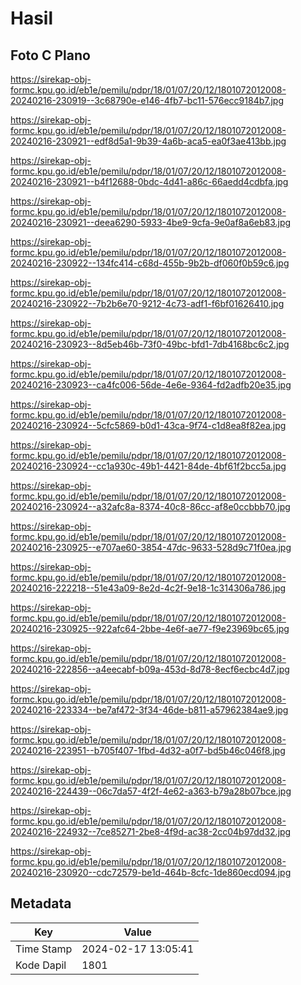 # Hasil

## Foto C Plano

https://sirekap-obj-formc.kpu.go.id/eb1e/pemilu/pdpr/18/01/07/20/12/1801072012008-20240216-230919--3c68790e-e146-4fb7-bc11-576ecc9184b7.jpg

https://sirekap-obj-formc.kpu.go.id/eb1e/pemilu/pdpr/18/01/07/20/12/1801072012008-20240216-230921--edf8d5a1-9b39-4a6b-aca5-ea0f3ae413bb.jpg

https://sirekap-obj-formc.kpu.go.id/eb1e/pemilu/pdpr/18/01/07/20/12/1801072012008-20240216-230921--b4f12688-0bdc-4d41-a86c-66aedd4cdbfa.jpg

https://sirekap-obj-formc.kpu.go.id/eb1e/pemilu/pdpr/18/01/07/20/12/1801072012008-20240216-230921--deea6290-5933-4be9-9cfa-9e0af8a6eb83.jpg

https://sirekap-obj-formc.kpu.go.id/eb1e/pemilu/pdpr/18/01/07/20/12/1801072012008-20240216-230922--134fc414-c68d-455b-9b2b-df060f0b59c6.jpg

https://sirekap-obj-formc.kpu.go.id/eb1e/pemilu/pdpr/18/01/07/20/12/1801072012008-20240216-230922--7b2b6e70-9212-4c73-adf1-f6bf01626410.jpg

https://sirekap-obj-formc.kpu.go.id/eb1e/pemilu/pdpr/18/01/07/20/12/1801072012008-20240216-230923--8d5eb46b-73f0-49bc-bfd1-7db4168bc6c2.jpg

https://sirekap-obj-formc.kpu.go.id/eb1e/pemilu/pdpr/18/01/07/20/12/1801072012008-20240216-230923--ca4fc006-56de-4e6e-9364-fd2adfb20e35.jpg

https://sirekap-obj-formc.kpu.go.id/eb1e/pemilu/pdpr/18/01/07/20/12/1801072012008-20240216-230924--5cfc5869-b0d1-43ca-9f74-c1d8ea8f82ea.jpg

https://sirekap-obj-formc.kpu.go.id/eb1e/pemilu/pdpr/18/01/07/20/12/1801072012008-20240216-230924--cc1a930c-49b1-4421-84de-4bf61f2bcc5a.jpg

https://sirekap-obj-formc.kpu.go.id/eb1e/pemilu/pdpr/18/01/07/20/12/1801072012008-20240216-230924--a32afc8a-8374-40c8-86cc-af8e0ccbbb70.jpg

https://sirekap-obj-formc.kpu.go.id/eb1e/pemilu/pdpr/18/01/07/20/12/1801072012008-20240216-230925--e707ae60-3854-47dc-9633-528d9c71f0ea.jpg

https://sirekap-obj-formc.kpu.go.id/eb1e/pemilu/pdpr/18/01/07/20/12/1801072012008-20240216-222218--51e43a09-8e2d-4c2f-9e18-1c314306a786.jpg

https://sirekap-obj-formc.kpu.go.id/eb1e/pemilu/pdpr/18/01/07/20/12/1801072012008-20240216-230925--922afc64-2bbe-4e6f-ae77-f9e23969bc65.jpg

https://sirekap-obj-formc.kpu.go.id/eb1e/pemilu/pdpr/18/01/07/20/12/1801072012008-20240216-222856--a4eecabf-b09a-453d-8d78-8ecf6ecbc4d7.jpg

https://sirekap-obj-formc.kpu.go.id/eb1e/pemilu/pdpr/18/01/07/20/12/1801072012008-20240216-223334--be7af472-3f34-46de-b811-a57962384ae9.jpg

https://sirekap-obj-formc.kpu.go.id/eb1e/pemilu/pdpr/18/01/07/20/12/1801072012008-20240216-223951--b705f407-1fbd-4d32-a0f7-bd5b46c046f8.jpg

https://sirekap-obj-formc.kpu.go.id/eb1e/pemilu/pdpr/18/01/07/20/12/1801072012008-20240216-224439--06c7da57-4f2f-4e62-a363-b79a28b07bce.jpg

https://sirekap-obj-formc.kpu.go.id/eb1e/pemilu/pdpr/18/01/07/20/12/1801072012008-20240216-224932--7ce85271-2be8-4f9d-ac38-2cc04b97dd32.jpg

https://sirekap-obj-formc.kpu.go.id/eb1e/pemilu/pdpr/18/01/07/20/12/1801072012008-20240216-230920--cdc72579-be1d-464b-8cfc-1de860ecd094.jpg


## Metadata

| Key        | Value               |
| ---------- | ------------------- |
| Time Stamp | 2024-02-17 13:05:41 |
| Kode Dapil | 1801                |



